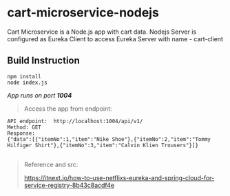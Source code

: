 # cart-microservice-nodejs
Cart Microservice is a Node.js app with cart data.
Nodejs Server is configured as Eureka Client to access Eureka Server with name - cart-client

## Build Instruction
```
npm install
node index.js

```
*App runs on port **1004***

> Access the app from endpoint:

```
API endpoint:  http://localhost:1004/api/v1/
Method: GET
Response:
{"data":[{"itemNo":1,"item":"Nike Shoe"},{"itemNo":2,"item":"Tommy Hilfiger Shirt"},{"itemNo":3,"item":"Calvin Klien Trousers"}]}
```

##

> Reference and src:
> 
>https://itnext.io/how-to-use-netflixs-eureka-and-spring-cloud-for-service-registry-8b43c8acdf4e



